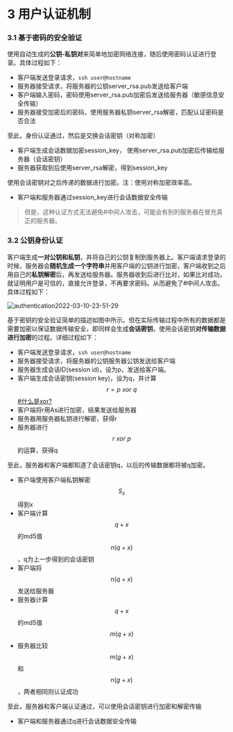 # 3 用户认证机制

### 3.1 基于密码的安全验证

使用自动生成的**公钥-私钥对**来简单地加密网络连接，随后使用密码认证进行登录。具体过程如下：

* 客户端发送登录请求，`ssh user@hostname`
* 服务器接受请求，将服务器的公钥server\_rsa.pub发送给客户端
* 客户端输入密码，密码使用server\_rsa.pub加密后发送给服务器（敏感信息安全传输）
* 服务器接受加密后的密码，使用服务器私钥server\_rsa解密，匹配认证密码是否合法

至此，身份认证通过，然后是交换会话密钥（对称加密）

* 客户端生成会话数据加密session\_key， 使用server\_rsa.pub加密后传输给服务器（会话密钥）
* 服务器获取到后使用server\_rsa解密，得到session\_key

使用会话密钥对之后传递的数据进行加密。注：使用对称加密效率高。

* 客户端和服务器通过session\_key进行会话数据安全传输

> 但是，这种认证方式无法避免#中间人攻击，可能会有别的服务器在冒充真正的服务器。

### 3.2 公钥身份认证

客户端生成**一对公钥和私钥**，并将自己的公钥复制到服务器上。客户端请求登录的时候，服务器会**随机生成一个字符串**并用客户端的公钥进行加密，客户端收到之后用自己的**私钥解密**后，再发送给服务器。服务器收到后进行比对，如果比对成功，就证明用户是可信的，直接允许登录，不再要求密码。从而避免了#中间人攻击。具体过程如下：

![authentication2022-03-10-23-51-29](https://linley.oss-cn-shanghai.aliyuncs.com/typora\_image/authentication2022-03-10-23-51-29.png)

基于密钥的安全验证简单的描述如图中所示。但在实际传输过程中所有的数据都是需要加密以保证数据传输安全，即同样会生成**会话密钥**，使用会话密钥**对传输数据进行加密**的过程。详细过程如下：

* 客户端发送登录请求，`ssh user@hostname`
* 服务器接受请求，将服务器的公钥服务器公钥发送给客户端
* 服务器生成会话ID(session id)，设为p，发送给客户端。
* 客户端生成会话密钥(session key)，设为q，并计算$$r=p\ xor\ q$$ [#什么是xor?](https://baike.baidu.com/item/%E5%BC%82%E6%88%96/10993677)
* 客户端将r用As进行加密，结果发送给服务器
* 服务器用服务器私钥进行解密，获得r
* 服务器进行$$r\ xor\ p$$的运算，获得q

至此，服务器和客户端都知道了会话密钥q，以后的传输数据都将被q加密。

* 客户端使用客户端私钥解密$$S_x$$得到x
* 客户端计算$$q+x$$的md5值$$n(q+x)$$，q为上一步得到的会话密钥
* 客户端将$$n(q+x)$$发送给服务器
* 服务器计算$$q+x$$的md5值$$m(q+x)$$
* 服务器比较$$m(g+x)$$和$$n(g+x)$$，两者相同则认证成功

至此，服务器和客户端认证通过，可以使用会话密钥进行加密和解密传输

* 客户端和服务器通过q进行会话数据安全传输
